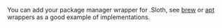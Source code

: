 You can add your package manager wrapper for .Sloth, see [brew](https://github.com/gtrabanco/sloth/blob/HEAD/scripts/package/src/package_managers/brew.sh) or [apt](https://github.com/gtrabanco/sloth/blob/HEAD/scripts/package/src/package_managers/apt.sh) wrappers as a good example of implementations.
